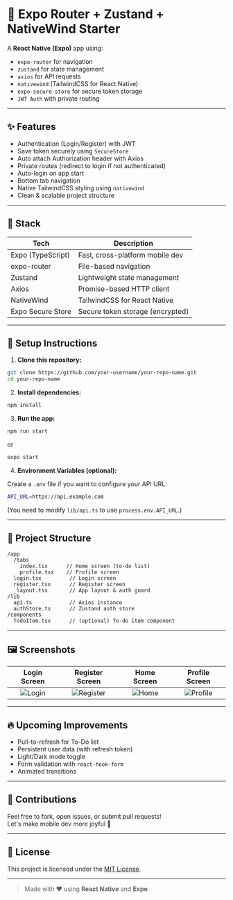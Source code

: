 # 📱 Expo Router + Zustand + NativeWind Starter

A **React Native (Expo)** app using:

- `expo-router` for navigation
- `zustand` for state management
- `axios` for API requests
- `nativewind` (TailwindCSS for React Native)
- `expo-secure-store` for secure token storage
- `JWT Auth` with private routing

---

## ✨ Features

- Authentication (Login/Register) with JWT
- Save token securely using `SecureStore`
- Auto attach Authorization header with Axios
- Private routes (redirect to login if not authenticated)
- Auto-login on app start
- Bottom tab navigation
- Native TailwindCSS styling using `nativewind`
- Clean & scalable project structure

---

## 🦩 Stack

| Tech              | Description                                |
|-------------------|--------------------------------------------|
| Expo (TypeScript) | Fast, cross-platform mobile dev            |
| expo-router       | File-based navigation                     |
| Zustand           | Lightweight state management              |
| Axios             | Promise-based HTTP client                 |
| NativeWind        | TailwindCSS for React Native               |
| Expo Secure Store | Secure token storage (encrypted)          |

---

## 💠 Setup Instructions

1. **Clone this repository:**

```bash
git clone https://github.com/your-username/your-repo-name.git
cd your-repo-name
```

2. **Install dependencies:**

```bash
npm install
```

3. **Run the app:**

```bash
npm run start
```

or

```bash
expo start
```

4. **Environment Variables (optional):**

Create a `.env` file if you want to configure your API URL:

```bash
API_URL=https://api.example.com
```

(You need to modify `lib/api.ts` to use `process.env.API_URL`.)

---

## 📂 Project Structure

```
/app
  /tabs
    index.tsx      // Home screen (to-do list)
    profile.tsx    // Profile screen
  login.tsx         // Login screen
  register.tsx      // Register screen
  _layout.tsx       // App layout & auth guard
/lib
  api.ts            // Axios instance
  authStore.ts      // Zustand auth store
/components
  TodoItem.tsx      // (optional) To-do item component
```

---

## 🖼 Screenshots

| Login Screen | Register Screen | Home Screen | Profile Screen |
|:------------:|:----------------:|:-----------:|:--------------:|
| ![Login](https://via.placeholder.com/200x400.png?text=Login) | ![Register](https://via.placeholder.com/200x400.png?text=Register) | ![Home](https://via.placeholder.com/200x400.png?text=Home) | ![Profile](https://via.placeholder.com/200x400.png?text=Profile) |


---

## 🔥 Upcoming Improvements

- Pull-to-refresh for To-Do list
- Persistent user data (with refresh token)
- Light/Dark mode toggle
- Form validation with `react-hook-form`
- Animated transitions

---

## 🤝 Contributions

Feel free to fork, open issues, or submit pull requests!  
Let's make mobile dev more joyful 🚀

---

## 📄 License

This project is licensed under the [MIT License](LICENSE).

---

> Made with ❤️ using **React Native** and **Expo**

